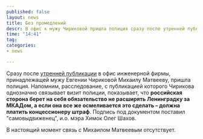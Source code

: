 ```yaml
---
published: false
layout: news
title: Без промедлений
descr: В офис к мужу Чириковой пришла полиция сразу после утренней публикации расследования о прокладке трассы Москва-Петербург
time: "14:41"
tag:
categories:
- news

---
```


Сразу после <a href="/news/2012/09/06/1/" target="_blank">утренней публикации</a> в офис инженерной фирмы, принадлежащей мужу Евгении Чириковой Михаилу Матвееву, пришла полиция. Напомним, расследование, с публикацией которого Чирикова однозначно связывает визит полиции, показывает, что <b>российская сторона берет на себя обязательство не расширять Ленинградку за МКАДом, а если она все же осмеливается это сделать – должна платить концессионеру штраф</b>. Подпись под документом поставил "самовыдвиженец", и.о. мэра Химок Олег Шахов.

В настоящий момент связь с Михаилом Матвеевым отсутствует.